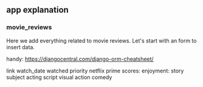 ## app explanation
### movie_reviews
Here we add everything related to movie reviews.
Let's start with an form to insert data.

handy: https://djangocentral.com/django-orm-cheatsheet/

link
watch_date
watched
priority
netflix
prime
scores:
    enjoyment: 
    story
    subject
    acting
    script
    visual
    action
    comedy
